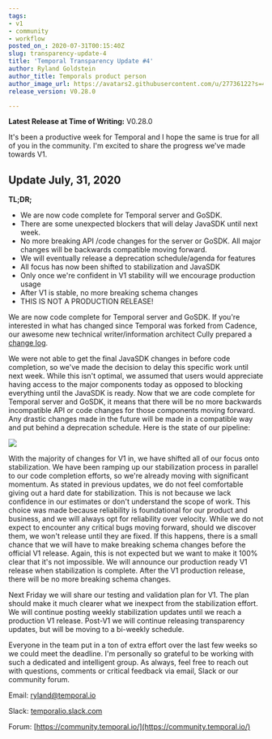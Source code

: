```yaml
---
tags:
- v1
- community
- workflow
posted_on_: 2020-07-31T00:15:40Z
slug: transparency-update-4
title: 'Temporal Transparency Update #4'
author: Ryland Goldstein
author_title: Temporals product person
author_image_url: https://avatars2.githubusercontent.com/u/27736122?s=460&u=7b6a3e58ec7ed7157f23f51e91a2f4cd2028d606&v=4
release_version: V0.28.0

---
```

<!--truncate-->


**Latest Release at Time of Writing:** V0.28.0

It's been a productive week for Temporal and I hope the same is true for all of you in the community. I'm excited to share the progress we've made towards V1.

## Update July, 31, 2020

**TL;DR;**

- We are now code complete for Temporal server and GoSDK.
- There are some unexpected blockers that will delay JavaSDK until next week.
- No more breaking API /code changes for the server or GoSDK. All major changes will be backwards compatible moving forward.
- We will eventually release a deprecation schedule/agenda for features
- All focus has now been shifted to stabilization and JavaSDK
- Only once we're confident in V1 stability will we encourage production usage
- After V1 is stable, no more breaking schema changes
- THIS IS NOT A PRODUCTION RELEASE!

We are now code complete for Temporal server and GoSDK. If you're interested in what has changed since Temporal was forked from Cadence, our awesome new technical writer/information architect Cully prepared a [change log](https://docs.temporal.io/blog/temporal-v0.28.0-changelog).

We were not able to get the final JavaSDK changes in before code completion, so we've made the decision to delay this specific work until next week. While this isn't optimal, we assumed that users would appreciate having access to the major components today as opposed to blocking everything until the JavaSDK is ready.  Now that we are code complete for Temporal server and GoSDK, it means that there will be no more backwards incompatible API or code changes for those components moving forward. Any drastic changes made in the future will be made in a compatible way and put behind a deprecation schedule. Here is the state of our pipeline:

![](/cms/cc-cicd.png)

With the majority of changes for V1 in, we have shifted all of our focus onto stabilization. We have been ramping up our stabilization process in parallel to our code completion efforts, so we're already moving with significant momentum. As stated in previous updates, we do not feel comfortable giving out a hard date for stabilization. This is not because we lack confidence in our estimates or don't understand the scope of work. This choice was made because reliability is foundational for our product and business, and we will always opt for reliability over velocity. While we do not expect to encounter any critical bugs moving forward, should we discover them, we won't release until they are fixed. If this happens, there is a small chance that we will have to make breaking schema changes before the official V1 release. Again, this is not expected but we want to make it 100% clear that it's not impossible. We will announce our production ready V1 release when stabilization is complete. After the V1 production release, there will be no more breaking schema changes. 

Next Friday we will share our testing and validation plan for V1. The plan should make it much clearer what we inexpect from the stabilization effort. We will continue posting weekly stabilization updates until we reach a production V1 release. Post-V1 we will continue releasing transparency updates, but will be moving to a bi-weekly schedule. 

Everyone in the team put in a ton of extra effort over the last few weeks so we could meet the deadline. I'm personally so grateful to be working with such a dedicated and intelligent group. As always, feel free to reach out with questions, comments or critical feedback via email, Slack or our community forum.

Email: [ryland@temporal.io](mailto:ryland@temporal.io)

Slack: [temporalio.slack.com](https://join.slack.com/t/temporalio/shared_invite/zt-kfgfjuye-L8gCQVRhPykA2td8pk7eTQ)

Forum: [https://community.temporal.io/](https://community.temporal.io/)

